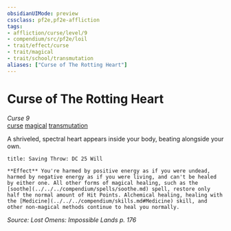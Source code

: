 ```yaml
---
obsidianUIMode: preview
cssclass: pf2e,pf2e-affliction
tags:
- affliction/curse/level/9
- compendium/src/pf2e/loil
- trait/effect/curse
- trait/magical
- trait/school/transmutation
aliases: ["Curse of The Rotting Heart"]
---
```

# Curse of The Rotting Heart
*Curse 9*  
[curse](curse.md)  [magical](magical.md)  [transmutation](transmutation.md)  

A shriveled, spectral heart appears inside your body, beating alongside your own.

```ad-inline-affliction
title: Saving Throw: DC 25 Will

**Effect** You're harmed by positive energy as if you were undead, harmed by negative energy as if you were living, and can't be healed by either one. All other forms of magical healing, such as the [soothe](../../../compendium/spells/soothe.md) spell, restore only half the normal amount of Hit Points. Alchemical healing, healing with the [Medicine](../../../compendium/skills.md#Medicine) skill, and other non-magical methods continue to heal you normally.
```

*Source: Lost Omens: Impossible Lands p. 176*

